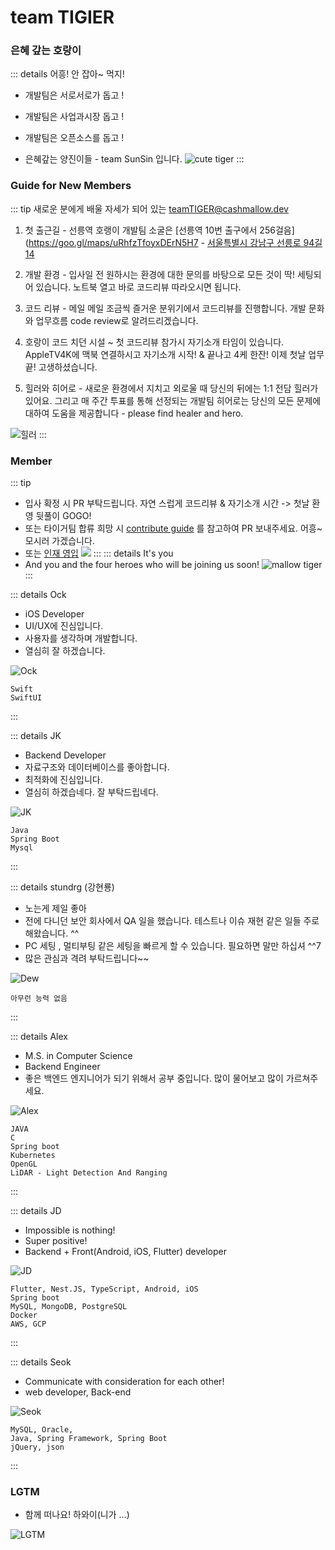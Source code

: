 # team TIGIER
### 은혜 갚는 호랑이
::: details 어흥! 안 잡아~ 먹지!
- 개발팀은 서로서로가 돕고 !
- 개발팀은 사업과시장 돕고 !
- 개발팀은 오픈소스를 돕고 !

- 은혜갚는 양진이들 - team SunSin 입니다.
![cute tiger](/images/tiger-cute.svg)
:::

### Guide for New Members
::: tip 새로운 분에게 배울 자세가 되어 있는 teamTIGER@cashmallow.dev

1. 첫 출근길 - 선릉역 호랭이 개발팀 소굴은 [선릉역 10번 출구에서 256걸음](https://goo.gl/maps/uRhfzTfoyxDErN5H7 - [서울특별시 강남구 선릉로 94길 14](https://goo.gl/maps/uRhfzTfoyxDErN5H7)

2. 개발 환경 - 입사일 전 원하시는 환경에 대한 문의를 바탕으로 모든 것이 딱! 세팅되어 있습니다. 노트북 열고 바로 코드리뷰 따라오시면 됩니다.

3. 코드 리뷰 - 메일 메일 조금씩 즐거운 분위기에서 코드리뷰를 진행합니다. 개발 문화와 업무흐름 code review로 알려드리겠습니다.

4. 호랑이 코드 치던 시설 ~ 첫 코드리뷰 참가시 자기소개 타임이 있습니다. AppleTV4K에 맥북 연결하시고 자기소개 시작! & 끝나고 4케 한잔! 이제 첫날 업무 끝! 고생하셨습니다.

5. 힐러와 히어로 - 새로운 환경에서 지치고 외로울 때 당신의 뒤에는 1:1 전담 힐러가 있어요. 그리고 매 주간 투표를 통해 선정되는 개발팀 히어로는 당신의 모든 문제에 대하여 도움을 제공합니다 - please find healer and hero.

![힐러](https://mblogthumb-phinf.pstatic.net/20160410_240/dldbdgml99_1460288270630thoD3_PNG/%BF%C0%B9%F6%BF%F6%C4%A1-%C8%FA%B7%AF-%C6%F7%BD%BA%C6%C3-%BD%E6%B3%D7%C0%CF.png?type=w2)
:::

### Member
::: tip
- 입사 확정 시 PR 부탁드립니다. 자연 스럽게 코드리뷰 & 자기소개 시간 -> 첫날 환영 뒷풀이 GOGO!
- 또는 타이거팀 합류 희망 시 [contribute guide](https://github.com/oss-cashmallow/oss-cashmallow.github.io#contribute-guide) 를 참고하여 PR 보내주세요. 어흥~ 모시러 가겠습니다.
- 또는 [인재 영입](team/recruit/)
![](https://user-images.githubusercontent.com/120996497/209473626-12d63987-9357-4f0a-94a9-35392d4f8869.png)
:::
::: details <Badge type="warning" text="backend" vertical="top" /> <Badge type="tip" text="frontend" vertical="top" /> It's you
- And you and the four heroes who will be joining us soon!
![mallow tiger](/images/tiger-slamdunk/tiger-slamdunk.006.jpeg)
:::

::: details Ock <Badge type="tip" text="iOS" vertical="top" />
- iOS Developer
- UI/UX에 진심입니다.
- 사용자를 생각하며 개발합니다.
- 열심히 잘 하겠습니다.

![Ock](/images/tiger-slamdunk/tiger-slamdunk.005.jpeg)
```
Swift
SwiftUI
```
:::

::: details JK <Badge type="warning" text="backend" vertical="top" />
- Backend Developer
- 자료구조와 데이터베이스를 좋아합니다.
- 최적화에 진심입니다.
- 열심히 하겠습네다. 잘 부탁드립네다.

![JK](/images/darth-vader.png)
```
Java
Spring Boot
Mysql
```
:::

::: details stundrg (강현룡) <Badge type="warning" text="backend" vertical="top" />
- 노는게 제일 좋아
- 전에 다니던 보안 회사에서 QA 일을 했습니다. 테스트나 이슈 재현 같은 일들 주로 해왔습니다. ^^
- PC 세팅 , 멀티부팅 같은 세팅을 빠르게 할 수 있습니다. 필요하면 말만 하십셔 ^^7
- 많은 관심과 격려 부탁드립니다~~

![Dew](/images/Devil9.png)
```
아무런 능력 없음

```
:::

::: details Alex <Badge type="warning" text="backend" vertical="top" />
- M.S. in Computer Science
- Backend Engineer
- 좋은 백엔드 엔지니어가 되기 위해서 공부 중입니다. 많이 물어보고 많이 가르쳐주세요.

![Alex](/images/tiger-slamdunk/tiger-slamdunk.004.jpeg)
```
JAVA
C
Spring boot
Kubernetes
OpenGL
LiDAR - Light Detection And Ranging
```
:::

::: details JD <Badge type="tip" text="frontend" vertical="top" /> <Badge type="warning" text="backend" vertical="top" />
- Impossible is nothing!
- Super positive!
- Backend + Front(Android, iOS, Flutter) developer

![JD](/images/tiger-slamdunk/tiger-slamdunk.003.jpeg)
```
Flutter, Nest.JS, TypeScript, Android, iOS
Spring boot
MySQL, MongoDB, PostgreSQL
Docker
AWS, GCP
```
:::

::: details Seok <Badge type="tip" text="web developer, Backend Engineer" vertical="top" />
- Communicate with consideration for each other!
- web developer, Back-end

![Seok](/images/tiger-slamdunk/tiger-slamdunk.001.jpeg)
```
MySQL, Oracle, 
Java, Spring Framework, Spring Boot
jQuery, json

```
:::

### LGTM
- 함께 떠나요! 하와이(니가 ...)

![LGTM](https://i.lgtm.fun/28py.png)

<CaptionedImage src="/images/tiger-cute.svg" caption="Caption Example"></CaptionedImage>
